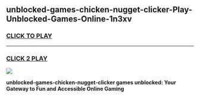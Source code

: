 
## unblocked-games-chicken-nugget-clicker-Play-Unblocked-Games-Online-1n3xv
<h3>
<a href="https://premium76.site?title=unblocked-games-chicken-nugget-clicker&ref=24A">CLICK TO PLAY</a></h3>
<hr>

<h3>
<a href="https://premium76.site?title=unblocked-games-chicken-nugget-clicker&ref=24A">CLICK 2 PLAY</a>
  
</h3>

<a href="https://premium76.site?title=unblocked-games-chicken-nugget-clicker&ref=24A"><img src="https://clearcache.store/games.png"></a>


**unblocked-games-chicken-nugget-clicker games unblocked: Your Gateway to Fun and Accessible Online Gaming**
